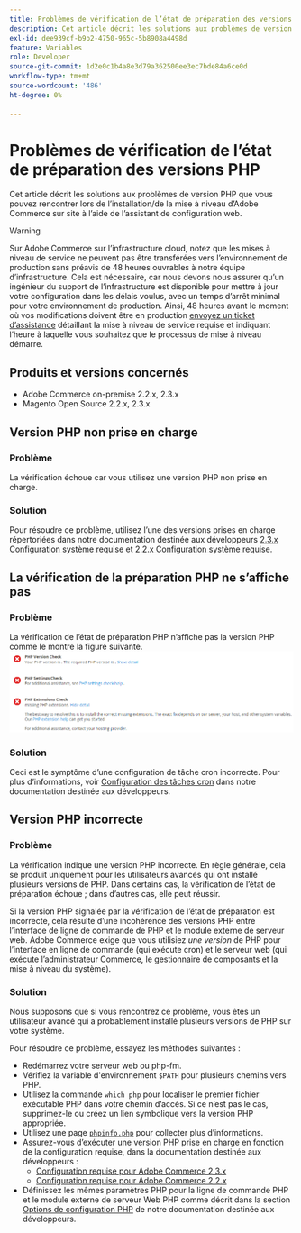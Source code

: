 ```yaml
---
title: Problèmes de vérification de l’état de préparation des versions PHP
description: Cet article décrit les solutions aux problèmes de version PHP que vous pouvez rencontrer lors de l’installation/de la mise à niveau d’Adobe Commerce sur site à l’aide de l’assistant de configuration web.
exl-id: dee939cf-b9b2-4750-965c-5b8908a4498d
feature: Variables
role: Developer
source-git-commit: 1d2e0c1b4a8e3d79a362500ee3ec7bde84a6ce0d
workflow-type: tm+mt
source-wordcount: '486'
ht-degree: 0%

---
```


# Problèmes de vérification de l’état de préparation des versions PHP

Cet article décrit les solutions aux problèmes de version PHP que vous pouvez rencontrer lors de l’installation/de la mise à niveau d’Adobe Commerce sur site à l’aide de l’assistant de configuration web.

>[!WARNING]
>
>Sur Adobe Commerce sur l’infrastructure cloud, notez que les mises à niveau de service ne peuvent pas être transférées vers l’environnement de production sans préavis de 48 heures ouvrables à notre équipe d’infrastructure. Cela est nécessaire, car nous devons nous assurer qu’un ingénieur du support de l’infrastructure est disponible pour mettre à jour votre configuration dans les délais voulus, avec un temps d’arrêt minimal pour votre environnement de production. Ainsi, 48 heures avant le moment où vos modifications doivent être en production [envoyez un ticket d’assistance](/help/help-center-guide/help-center/magento-help-center-user-guide.md#submit-ticket) détaillant la mise à niveau de service requise et indiquant l’heure à laquelle vous souhaitez que le processus de mise à niveau démarre.

## Produits et versions concernés

* Adobe Commerce on-premise 2.2.x, 2.3.x
* Magento Open Source 2.2.x, 2.3.x

## Version PHP non prise en charge

### Problème

La vérification échoue car vous utilisez une version PHP non prise en charge.

### Solution

Pour résoudre ce problème, utilisez l’une des versions prises en charge répertoriées dans notre documentation destinée aux développeurs [2.3.x Configuration système requise](https://devdocs.magento.com/guides/v2.3/install-gde/system-requirements.html) et [2.2.x Configuration système requise](https://devdocs.magento.com/guides/v2.2/install-gde/system-requirements.html).

## La vérification de la préparation PHP ne s’affiche pas

### Problème

La vérification de l’état de préparation PHP n’affiche pas la version PHP comme le montre la figure suivante.
![upgr-tshot-no-cron.png](assets/upgr-tshoot-no-cron.png)

### Solution

Ceci est le symptôme d’une configuration de tâche cron incorrecte. Pour plus d’informations, voir [Configuration des tâches cron](https://devdocs.magento.com/guides/v2.3/install-gde/install/post-install-config.html#post-install-cron) dans notre documentation destinée aux développeurs.

## Version PHP incorrecte

### Problème

La vérification indique une version PHP incorrecte. En règle générale, cela se produit uniquement pour les utilisateurs avancés qui ont installé plusieurs versions de PHP. Dans certains cas, la vérification de l’état de préparation échoue ; dans d’autres cas, elle peut réussir.

Si la version PHP signalée par la vérification de l’état de préparation est incorrecte, cela résulte d’une incohérence des versions PHP entre l’interface de ligne de commande de PHP et le module externe de serveur web. Adobe Commerce exige que vous utilisiez *une version* de PHP pour l’interface en ligne de commande (qui exécute cron) et le serveur web (qui exécute l’administrateur Commerce, le gestionnaire de composants et la mise à niveau du système).

### Solution

Nous supposons que si vous rencontrez ce problème, vous êtes un utilisateur avancé qui a probablement installé plusieurs versions de PHP sur votre système.

Pour résoudre ce problème, essayez les méthodes suivantes :

* Redémarrez votre serveur web ou php-fm.
* Vérifiez la variable d&#39;environnement `$PATH` pour plusieurs chemins vers PHP.
* Utilisez la commande `which php` pour localiser le premier fichier exécutable PHP dans votre chemin d’accès. Si ce n’est pas le cas, supprimez-le ou créez un lien symbolique vers la version PHP appropriée.
* Utilisez une page [`phpinfo.php`](https://devdocs.magento.com/guides/v2.3/install-gde/prereq/optional.html#install-optional-phpinfo) pour collecter plus d’informations.
* Assurez-vous d’exécuter une version PHP prise en charge en fonction de la configuration requise, dans la documentation destinée aux développeurs :
   * [Configuration requise pour Adobe Commerce 2.3.x](https://devdocs.magento.com/guides/v2.3/install-gde/system-requirements.html)
   * [Configuration requise pour Adobe Commerce 2.2.x](https://devdocs.magento.com/guides/v2.2/install-gde/system-requirements.html)
* Définissez les mêmes paramètres PHP pour la ligne de commande PHP et le module externe de serveur Web PHP comme décrit dans la section [Options de configuration PHP](https://devdocs.magento.com/guides/v2.3/install-gde/prereq/php-centos-ubuntu.html) de notre documentation destinée aux développeurs.
